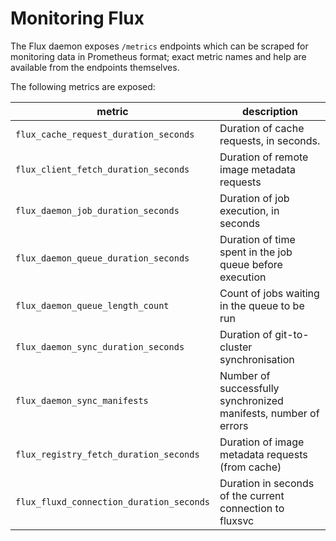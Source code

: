 # Monitoring Flux

The Flux daemon exposes `/metrics` endpoints which can be scraped for
monitoring data in Prometheus format; exact metric names and help are
available from the endpoints themselves.

The following metrics are exposed:

| metric                                   | description
| ---------------------------------------- | ---
| `flux_cache_request_duration_seconds`    | Duration of cache requests, in seconds.
| `flux_client_fetch_duration_seconds`     | Duration of remote image metadata requests
| `flux_daemon_job_duration_seconds`       | Duration of job execution, in seconds
| `flux_daemon_queue_duration_seconds`     | Duration of time spent in the job queue before execution
| `flux_daemon_queue_length_count`         | Count of jobs waiting in the queue to be run
| `flux_daemon_sync_duration_seconds`      | Duration of git-to-cluster synchronisation
| `flux_daemon_sync_manifests`             | Number of successfully synchronized manifests, number of errors  
| `flux_registry_fetch_duration_seconds`   | Duration of image metadata requests (from cache)
| `flux_fluxd_connection_duration_seconds` | Duration in seconds of the current connection to fluxsvc
